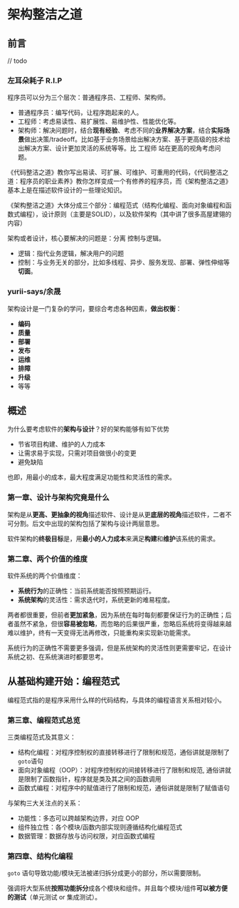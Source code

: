 # 架构整洁之道
## 前言
// todo
### 左耳朵耗子 R.I.P
程序员可以分为三个层次：普通程序员、工程师、架构师。

* 普通程序员：编写代码，让程序跑起来的人。
* 工程师：考虑易读性、易扩展性、易维护性、性能优化等。
* 架构师：解决问题时，结合**现有经验**、考虑不同的**业界解决方案**，结合**实际场景**做出决策/tradeoff。比如基于业务场景给出解决方案、基于更高级的技术给出解决方案、设计更加灵活的系统等等。比 工程师 站在更高的视角考虑问题。

《代码整洁之道》教你写出易读、可扩展、可维护、可重用的代码，《代码整洁之道：程序员的职业素养》教你怎样变成一个有修养的程序员，而《架构整洁之道》基本上是在描述软件设计的一些理论知识。

《架构整洁之道》大体分成三个部分：编程范式（结构化编程、面向对象编程和函数式编程），设计原则（主要是SOLID），以及软件架构（其中讲了很多高屋建翎的内容）

架构或者设计，核心要解决的问题是：分离 控制与逻辑。

* 逻辑：指代业务逻辑，解决用户的问题
* 控制：与业务无关的部分，比如多线程、异步、服务发现、部署、弹性伸缩等**切面**。

### yurii-says/余晟
架构设计是一门复杂的学问，要综合考虑各种因素，**做出权衡**：

* **编码**
* **质量**
* **部署**
* **发布**
* **运维**
* **排障**
* **升级**
* 等等

## 概述
为什么要考虑软件的**架构与设计**？好的架构能够有如下优势

* 节省项目构建、维护的人力成本
* 让需求易于实现，只需对项目做很小的变更
* 避免缺陷

也即，用最小的成本，最大程度满足功能性和灵活性的需求。


### 第一章、设计与架构究竟是什么

架构是从**更高、更抽象的视角**描述软件、设计是从更**底层的视角**描述软件，二者不可分割。后文中出现的架构包括了架构与设计两层意思。

软件架构的**终极目标**是，用**最小的人力成本**来满足**构建**和**维护**该系统的需求。

### 第二章、两个价值的维度
软件系统的两个价值维度：

* **系统行为**的正确性：当前系统能否按照预期运行。
* **系统架构**的灵活性：需求迭代时，系统更新的难易程度。

两者都很重要，但前者**更加紧急**，因为系统在每时每刻都要保证行为的正确性；后者虽然不紧急，但很**容易被忽略**，而忽略的后果很严重，忽略后系统将变得越来越难以维护，终有一天变得无法再修改，只能重构来实现新功能需求。

系统行为的正确性不需要更多强调，但是系统架构的灵活性则更需要牢记，在设计系统之初、在系统演进时都要思考。

## 从基础构建开始：编程范式
编程范式指的是程序采用什么样的代码结构，与具体的编程语言关系相对较小。

### 第三章、编程范式总览

三类编程范式及其意义：

* 结构化编程：对程序控制权的直接转移进行了限制和规范，通俗讲就是限制了`goto`语句
* 面向对象编程（OOP）：对程序控制权的间接转移进行了限制和规范, 通俗讲就是限制了函数指针，程序就是类及其之间的函数调用
* 函数式编程：对程序中的赋值进行了限制和规范，通俗讲就是限制了赋值语句

与架构三大关注点的关系：
  
* 功能性：多态可以跨越架构边界，对应 OOP
* 组件独立性：各个模块/函数内部实现则遵循结构化编程范式
* 数据管理：数据存放与访问权限，对应函数式编程

### 第四章、结构化编程
`goto` 语句导致功能/模块无法被递归拆分成更小的部分，所以需要限制。

强调将大型系统**按照功能拆分**成各个模块和组件。并且每个模块/组件**可以被方便的测试**（单元测试 or 集成测试）。